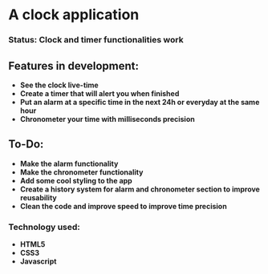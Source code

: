 # A clock application

### Status: **Clock and timer functionalities work**

## Features in development:

- **See the clock live-time**
- **Create a timer that will alert you when finished**
- **Put an alarm at a specific time in the next 24h or everyday at the same hour**
- **Chronometer your time with milliseconds precision**

## To-Do:

- **Make the alarm functionality**
- **Make the chronometer functionality**
- **Add some cool styling to the app**
- **Create a history system for alarm and chronometer section to improve reusability**
- **Clean the code and improve speed to improve time precision**

### Technology used:

- **HTML5**
- **CSS3**
- **Javascript**
